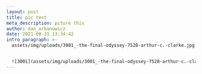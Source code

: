 ```yaml
---
layout: post
title: pic test
meta_description: piture this
author: dan_urbanowicz
date: 2021-08-31 13:34:42
intro_paragraph: >-
  assets/img/uploads/3001_-the-final-odyssey-7528-arthur-c.-clarke.jpg


  ![3001](assets/img/uploads/3001_-the-final-odyssey-7528-arthur-c.-clarke.jpg "cover for me")
---
```

